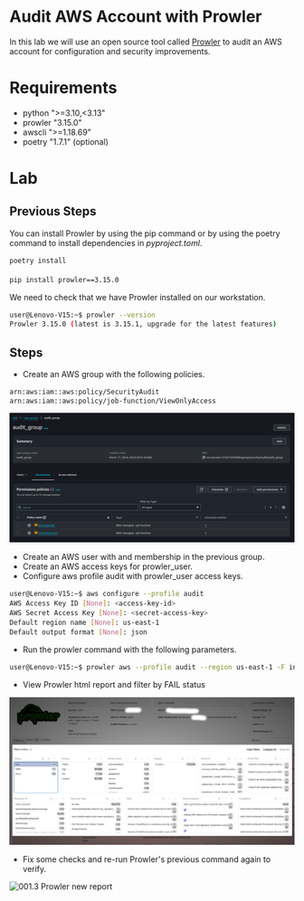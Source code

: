 # Audit AWS Account with Prowler

In this lab we will use an open source tool called [Prowler](https://github.com/prowler-cloud/prowler) to  audit an AWS account for configuration and security improvements.

# Requirements

- python ">=3.10,<3.13"
- prowler "3.15.0"
- awscli ">=1.18.69"
- poetry "1.7.1" (optional)

# Lab

## Previous Steps

You can install Prowler by using the pip command or by using the poetry command to install dependencies in *pyproject.toml*.

```sh
poetry install

pip install prowler==3.15.0
```

We need to check that we have Prowler installed on our workstation.

```sh
user@Lenovo-V15:~$ prowler --version
Prowler 3.15.0 (latest is 3.15.1, upgrade for the latest features)
```

## Steps

- Create an AWS group with the following policies.

```
arn:aws:iam::aws:policy/SecurityAudit
arn:aws:iam::aws:policy/job-function/ViewOnlyAccess
```

![001.1 Audit group to use prowler](images/001.1_audit_group.png)

- Create an AWS user with and membership in the previous group.
- Create an AWS access keys for prowler_user.
- Configure aws profile audit with prowler_user access keys.

```sh
user@Lenovo-V15:~$ aws configure --profile audit
AWS Access Key ID [None]: <access-key-id>
AWS Secret Access Key [None]: <secret-access-key>
Default region name [None]: us-east-1
Default output format [None]: json
```

- Run the prowler command with the following parameters.

```sh
user@Lenovo-V15:~$ prowler aws --profile audit --region us-east-1 -F index -o reports
```

- View Prowler html report and filter by FAIL status

![001.2 Prowler report filter](images/001.2_prowler_report_filter.png)

- Fix some checks and re-run Prowler's previous command again to verify.

![001.3 Prowler new report](images/001.3_prowler_new_report.png)
